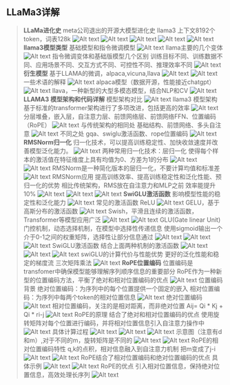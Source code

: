 ## **LLaMa3详解**
> **LLaMa进化史**
> meta公司退出的开源大模型进化史
> llama3 上下文8192个token，词表128k
> ![Alt text](image.png)
> ![Alt text](image-1.png)
> ![Alt text](image-2.png)
> ![Alt text](image-3.png)
> ![Alt text](image-4.png)
> **llama3模型类型**
> 基础模型和指令微调模型
> ![Alt text](image-5.png)
> llama主要的几个变体
> ![Alt text](image-6.png)
> 指令微调变体和基础版模型几个区别
> 训练目标不同、训练数据不同、应用场景不同、交互方式不同、可控性不同、推理效率不同
> ![Alt text](image-7.png)
> **衍生模型**
> 基于LLAMA的微调，alpaca,vicuna,llava
> ![Alt text](image-8.png)
> ![Alt text](image-9.png)
> 一些术语的解释
> ![Alt text](image-10.png)
> alpaca模型（数据开源，性能接近chatgpt）
> ![Alt text](image-11.png)
> llava，一种新型的大型多模态模型，结合NLP和CV
> ![Alt text](image-12.png)
> **LLAMA3 模型架构和代码详解**
> 模型架构对比
> ![Alt text](image-13.png)
> llama3 模型架构
> 基于标准的transformer架构进行了多项改进，包括更高的效率
> ![Alt text](image-14.png)
> 分层堆叠，嵌入层，自注意力层、前馈网络层、前馈网络FFN、位置编码（RoPE）
> ![Alt text](image-15.png)
> 与传统架构的相同处
> 基础结构、前馈网络、多头自注意
> ![Alt text](image-16.png)
> 不同之处
> gqa、swiglu激活函数、rope位置编码
> ![Alt text](image-17.png)
> **RMSNorm归一化**
> 归一化技术，可以提高训练稳定性、加快收敛速度并改善模型泛化能力。
> ![Alt text](image-18.png)
> 两种常用归一化技术：层归一化
> 使得每个样本的激活值在特征维度上具有均值为0、方差为1的分布
> ![Alt text](image-19.png)
> ![Alt text](image-20.png)
> RMSNorm是一种简化版本的层归一化，不要计算均值和标准差
> ![Alt text](image-21.png)
> RMSNorm应用
> 提高训练效率、提高训练稳定性和泛化性能、预归一化的优势
> 相比传统架构，RMS放在自注意力和MLP之前
> 效率能提升10%
> ![Alt text](image-22.png)
> ![Alt text](image-23.png)
> ![Alt text](image-24.png)
> **SwiGLU激活函数**
> 影响模型性能的稳定性和泛化能力
> ![Alt text](image-25.png)
> 常见的激活函数 ReLU
> ![Alt text](image-26.png)
> GELU，基于高斯分布的激活函数
> ![Alt text](image-27.png)
> Swish，平滑且连续的激活函数，Transformer等模型应用广泛
> ![Alt text](image-28.png)
> ![Alt text](image-29.png)
> GLU(Gate linear Unit)
> 门控机制，动态选择机制，在模型中选择性传递信息
> 使用sigmoid输出一个介于0-1之间的权重矩阵，选择性让部分信息通过
> ![Alt text](image-30.png)
> ![Alt text](image-31.png)
> ![Alt text](image-32.png)
> SwiGLU激活函数
> 结合上面两种机制的激活函数
> ![Alt text](image-33.png)
> ![Alt text](image-34.png)
> ![Alt text](image-35.png)
> swiGLU的计算代价与性能优势
> 更好的泛化性能和稳定的梯度流
> 三次矩阵乘法
> ![Alt text](image-36.png)
> **RoPE位置编码**
> 位置编码是transfomer中确保模型能够理解序列顺序信息的重要部分
> RoPE作为一种新型的位置编码方法，平衡了绝对和相对位置编码的优点
> ![Alt text](image-37.png)
> 位置编码背景
> 绝对位置编码：为序列中的每个位置提供一个固定的嵌入
> 相对位置编码：为序列中每两个token的相对位置信息
> ![Alt text](image-38.png)
> 绝对位置编码
> ![Alt text](image-39.png)
> 相对位置编码，关注的是相对距离，而非绝对位置
> Aij= Qi * Kj + Qi * ri-j
> ![Alt text](image-40.png)
> RoPE的原理
> 结合了绝对和相对位置编码的优点
> 使用旋转矩阵对每个位置进行编码，并将相对位置信息引入自注意力操作中
> ![Alt text](image-41.png)
> 具体计算过程
> ![Alt text](image-42.png)
> ![Alt text](image-43.png)
> ![Alt text](image-44.png)
> 示意图（注意有d和m）,对于不同的m，旋转矩阵是不同的
> ![Alt text](image-45.png)
> ![Alt text](image-46.png)
> RoPE的相对位置编码特性
> q,k的点积，相对信息融入到自注意力机制
> 把m变成了j-i
> ![Alt text](image-47.png)
> ![Alt text](image-48.png)
> RoPE结合了相对位置编码和绝对位置编码的优点
> 具体示例
> ![Alt text](image-49.png)
> ![Alt text](image-50.png)
> RoPE的优点
> 引入相对位置信息，保持绝对位置信息，高效处理长序列
> ![Alt text](image-51.png)